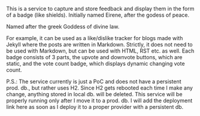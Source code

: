 This is a service to capture and store feedback and display them in the form of a badge (like shields). Initially named Eirene, after the godess of peace.

Named after the greek Goddess of divine law.

For example, it can be used as a like/dislike tracker for blogs made with Jekyll where the posts are written in Markdown. Strictly, it does not need to be used with Markdown, but can be used with HTML, RST etc. as well. Each badge consists of 3 parts, the upvote and downvote buttons, which are static, and the vote count badge, which displays dynamic changing vote count.

P.S.: The service currently is just a PoC and does not have a persistent prod. db., but rather uses H2. Since H2 gets rebooted each time I make any change, anything stored in local db. will be deleted. This service will be properly running only after I move it to a prod. db. I will add the deployment link here as soon as I deploy it to a proper provider with a persistent db.
